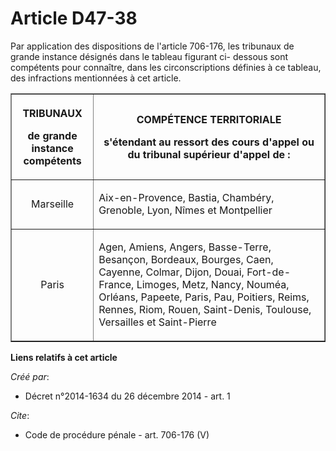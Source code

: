 # Article D47-38

Par application des dispositions de l'article 706-176, les tribunaux de grande instance désignés dans le tableau figurant ci-
dessous sont compétents pour connaître, dans les circonscriptions définies à ce tableau, des infractions mentionnées à cet
article. 

<table border="1">
  <tbody>
    <tr>
      <th>

TRIBUNAUX 

de grande instance compétents 

</th>
      <th>

COMPÉTENCE TERRITORIALE 

s'étendant au ressort des cours d'appel ou du tribunal supérieur d'appel de : 

</th>
    </tr>
    <tr>
      <td align="center" valign="middle">

Marseille 

</td>
      <td>

Aix-en-Provence, Bastia, Chambéry, Grenoble, Lyon, Nîmes et Montpellier 

</td>
    </tr>
    <tr>
      <td align="center" valign="middle">

Paris 

</td>
      <td>

Agen, Amiens, Angers, Basse-Terre, Besançon, Bordeaux, Bourges, Caen, Cayenne, Colmar, Dijon, Douai, Fort-de-France, Limoges,
Metz, Nancy, Nouméa, Orléans, Papeete, Paris, Pau, Poitiers, Reims, Rennes, Riom, Rouen, Saint-Denis, Toulouse, Versailles et
Saint-Pierre

</td>
    </tr>
  </tbody>
</table>

**Liens relatifs à cet article**

_Créé par_:

  - Décret n°2014-1634 du 26 décembre 2014 - art. 1

_Cite_:

  - Code de procédure pénale - art. 706-176 (V)
